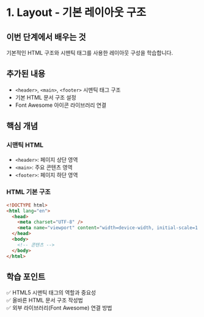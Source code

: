 # 1. Layout - 기본 레이아웃 구조

## 이번 단계에서 배우는 것
기본적인 HTML 구조와 시맨틱 태그를 사용한 레이아웃 구성을 학습합니다.

## 추가된 내용
- `<header>`, `<main>`, `<footer>` 시맨틱 태그 구조
- 기본 HTML 문서 구조 설정
- Font Awesome 아이콘 라이브러리 연결

## 핵심 개념
### 시맨틱 HTML
- `<header>`: 페이지 상단 영역
- `<main>`: 주요 콘텐츠 영역  
- `<footer>`: 페이지 하단 영역

### HTML 기본 구조
```html
<!DOCTYPE html>
<html lang="en">
  <head>
    <meta charset="UTF-8" />
    <meta name="viewport" content="width=device-width, initial-scale=1.0" />
  </head>
  <body>
    <!-- 콘텐츠 -->
  </body>
</html>
```

## 학습 포인트
✅ HTML5 시맨틱 태그의 역할과 중요성  
✅ 올바른 HTML 문서 구조 작성법  
✅ 외부 라이브러리(Font Awesome) 연결 방법
